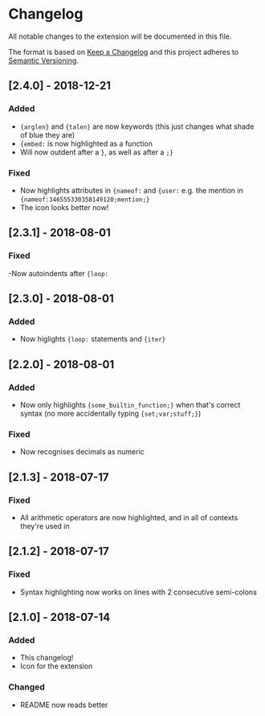 ﻿# Changelog

All notable changes to the extension will be documented in this file.

The format is based on [Keep a Changelog](http://keepachangelog.com/en/1.0.0/) and this project adheres to [Semantic Versioning](http://semver.org/spec/v2.0.0.html).

## [2.4.0] - 2018-12-21

### Added

- `{arglen}` and `{talen}` are now keywords (this just changes what shade of blue they are)
- `{embed:` is now highlighted as a function
- Will now outdent after a `}`, as well as after a `;}`

### Fixed

- Now highlights attributes in `{nameof:` and `{user:` e.g. the mention in `{nameof:346555330358149120;mention;}`
- The icon looks better now!

## [2.3.1] - 2018-08-01

### Fixed

-Now autoindents after `{loop:`

## [2.3.0] - 2018-08-01

### Added

- Now higlights `{loop:` statements and `{iter}`

## [2.2.0] - 2018-08-01

### Added

- Now only highlights `{some_builtin_function;}` when that's correct syntax (no more accidentally typing `{set;var;stuff;}`)

### Fixed

- Now recognises decimals as numeric

## [2.1.3] - 2018-07-17

### Fixed

- All arithmetic operators are now highlighted, and in all of contexts they're used in

## [2.1.2] - 2018-07-17

### Fixed

- Syntax highlighting now works on lines with 2 consecutive semi-colons

## [2.1.0] - 2018-07-14

### Added

- This changelog!
- Icon for the extension

### Changed

- README now reads better